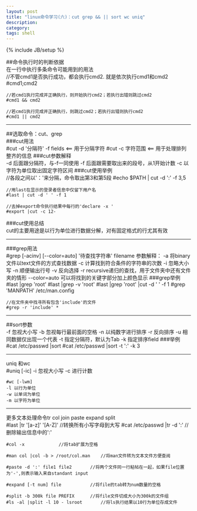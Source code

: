 ```yaml
---
layout: post
title: "linux命令学习(六)：cut grep && || sort wc uniq"
description: 
category: 
tags: shell
---
```

{% include JB/setup %}

##命令执行时的判断依据  
在一行中执行多条命令可能用到的用法  
	//不管cmd1是否执行成功，都会执行cmd2. 就是依次执行cmd1和cmd2
	#cmd1;cmd2

	//若cmd1执行完成并正确执行，则开始执行cmd2；若执行出错则跳过cmd2
	#cmd1 && cmd2

	//若cmd1执行完成并正确执行，则跳过cmd2；若执行出错则执行cmd2
	#cmd1 || cmd2

***  
##选取命令：cut、grep  
###cut用法  
	#cut -d '分隔符' -f fields  <== 用于分隔字符
	#cut -c 字符范围            <== 用于处理排列整齐的信息
###cut参数解释  
	-d 后面跟分隔符，与-f一同使用
	-f 后面跟需要取出来的段号，从1开始计数
	-c 以字符为单位取出固定字符区间
###cut使用举例  
	//各段之间以'：'来分隔，命令取出第3和第5段
	#echo $PATH | cut -d ':' -f 3,5

	//用last在显示的登录者信息中仅留下用户名
	#last | cut -d ' ' -f 1

	//去掉export命令执行结果中每行的'declare -x '
	#export |cut -c 12-
###cut使用总结  
cut的主要用途是以行为单位进行数据分解，对有固定格式的行尤其有效  
***  
###grep用法  
	#grep [-acinv] [--color=auto] '待查找字符串' filename
	参数解释：
	-a 将binary文件以text文件的方式查找数据
	-c 计算找到符合条件的字符串的次数
	-i 忽略大小写
	-n 顺便输出行号
	-v 反向选择
	-r recursive递归的查找，用于文件夹中还有文件夹的情形
	--color=auto 可以将找到的关键字部分加上颜色显示
###grep举例  
	#last |grep 'root'
	#last |grep -v 'root'
	#last |grep 'root' |cut -d ' ' -f 1
	#grep 'MANPATH' /etc/man.config

	//在文件夹中找寻所有包含'include'的文件
	#grep -r 'include' *
***  
##sort参数  
	-f 忽视大小写
	-b 忽视每行最前面的空格
	-n 以纯数字进行排序
	-r 反向排序
	-u 相同数据仅出现一个代表
	-t 指定分隔符，默认为Tab
	-k 指定排序field
###举例  
	#cat /etc/passwd |sort
	#cat /etc/passwd |sort -t ':' -k 3
***  
uniq 和wc  
	#uniq [-ic]
	-i 忽视大小写
	-c 进行计数

	#wc [-lwm]
	-l 以行为单位
	-w 以单词为单位
	-m 以字符为单位
***  
更多文本处理命令tr col join paste expand split   
	#last |tr '[a-z]' '[A-Z]' 	//转换所有小写字母到大写
	#cat /etc/passwd |tr -d ':'	//删除输出信息中的':'
	
	#col -x 			//将tab扩展为空格

	#man col |col -b > /root/col.man	//将man文件转为文本文件方便查阅

	#paste -d ':' file1 file2		//将两个文件同一行粘帖在一起，如果file位置为'-',则表示输入来自standant input

	#expand [-t num] file			//将file的tab转为num数量的空格

	#split -b 300k file PREFIX		//将file文件切成大小为300k的文件组
	#ls -al |split -l 10 - lsroot		//将ls执行结果以10行为单位存成文件

	
